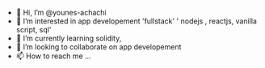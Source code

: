 - 👋 Hi, I’m @younes-achachi
- 👀 I’m interested in app developement 'fullstack' ' nodejs , reactjs, vanilla script, sql' 
- 🌱 I’m currently learning solidity, 
- 💞️ I’m looking to collaborate on app developement 
- 📫 How to reach me ...

<!---
younes-achachi/younes-achachi is a ✨ special ✨ repository because its `README.md` (this file) appears on your GitHub profile.
You can click the Preview link to take a look at your changes.
--->
